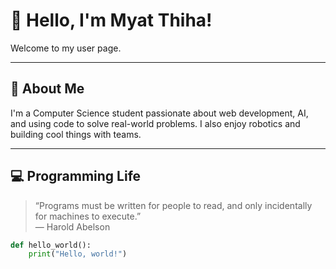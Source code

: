 # 👋 Hello, I'm Myat Thiha!

Welcome to my user page.

---

## 🌱 About Me

I'm a Computer Science student passionate about web development, AI, and using code to solve real-world problems. I also enjoy robotics and building cool things with teams.

---

## 💻 Programming Life

> “Programs must be written for people to read, and only incidentally for machines to execute.”  
> — Harold Abelson

```python
def hello_world():
    print("Hello, world!")
```
